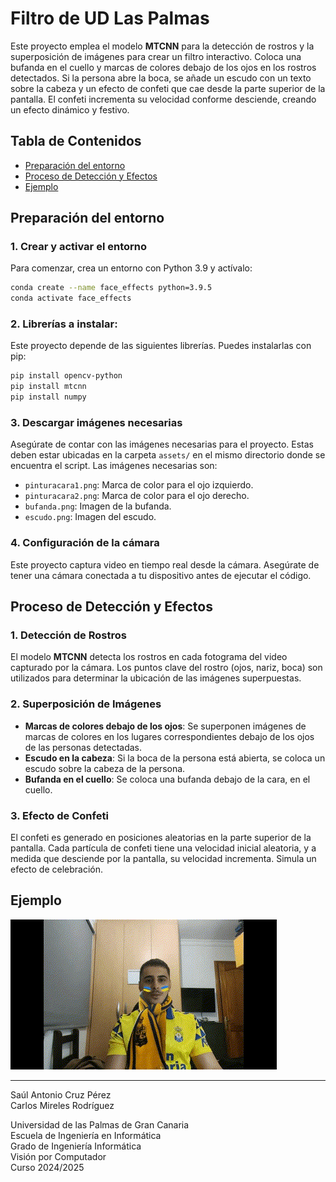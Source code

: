 # Filtro de UD Las Palmas

Este proyecto emplea el modelo **MTCNN** para la detección de rostros y la superposición de imágenes para crear un filtro interactivo. Coloca una bufanda en el cuello y marcas de colores debajo de los ojos en los rostros detectados. Si la persona abre la boca, se añade un escudo con un texto sobre la cabeza y un efecto de confeti que cae desde la parte superior de la pantalla. El confeti incrementa su velocidad conforme desciende, creando un efecto dinámico y festivo.

## Tabla de Contenidos

- [Preparación del entorno](#preparación-del-entorno)
- [Proceso de Detección y Efectos](#proceso-de-detección-y-efectos)
- [Ejemplo](#ejemplo)

## Preparación del entorno

### 1. Crear y activar el entorno
Para comenzar, crea un entorno con Python 3.9 y actívalo:
```bash
conda create --name face_effects python=3.9.5
conda activate face_effects
```

### 2. Librerías a instalar:
Este proyecto depende de las siguientes librerías. Puedes instalarlas con pip:

```bash
pip install opencv-python
pip install mtcnn
pip install numpy
```

### 3. Descargar imágenes necesarias
Asegúrate de contar con las imágenes necesarias para el proyecto. Estas deben estar ubicadas en la carpeta `assets/` en el mismo directorio donde se encuentra el script. Las imágenes necesarias son:
- `pinturacara1.png`: Marca de color para el ojo izquierdo.
- `pinturacara2.png`: Marca de color para el ojo derecho.
- `bufanda.png`: Imagen de la bufanda.
- `escudo.png`: Imagen del escudo.

### 4. Configuración de la cámara
Este proyecto captura video en tiempo real desde la cámara. Asegúrate de tener una cámara conectada a tu dispositivo antes de ejecutar el código.

## Proceso de Detección y Efectos

### 1. Detección de Rostros
El modelo **MTCNN** detecta los rostros en cada fotograma del video capturado por la cámara. Los puntos clave del rostro (ojos, nariz, boca) son utilizados para determinar la ubicación de las imágenes superpuestas.

### 2. Superposición de Imágenes
- **Marcas de colores debajo de los ojos**: Se superponen imágenes de marcas de colores en los lugares correspondientes debajo de los ojos de las personas detectadas.
- **Escudo en la cabeza**: Si la boca de la persona está abierta, se coloca un escudo sobre la cabeza de la persona.
- **Bufanda en el cuello**: Se coloca una bufanda debajo de la cara, en el cuello.

### 3. Efecto de Confeti
El confeti es generado en posiciones aleatorias en la parte superior de la pantalla. Cada partícula de confeti tiene una velocidad inicial aleatoria, y a medida que desciende por la pantalla, su velocidad incrementa. Simula un efecto de celebración.

## Ejemplo
![GIF de ejemplo](assets/celebracion.gif)

---
Saúl Antonio Cruz Pérez  
Carlos Mireles Rodríguez

Universidad de las Palmas de Gran Canaria  
Escuela de Ingeniería en Informática  
Grado de Ingeniería Informática  
Visión por Computador  
Curso 2024/2025
